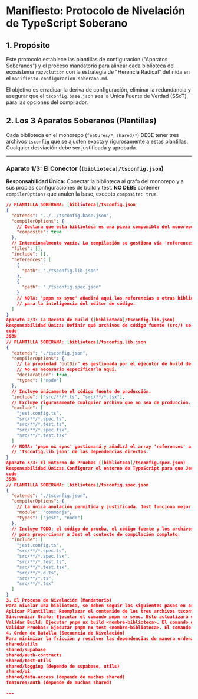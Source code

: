 # Manifiesto: Protocolo de Nivelación de TypeScript Soberano

## 1. Propósito

Este protocolo establece las plantillas de configuración ("Aparatos Soberanos") y el proceso mandatorio para alinear cada biblioteca del ecosistema `razvolution` con la estrategia de "Herencia Radical" definida en el `manifiesto-configuracion-soberana.md`.

El objetivo es erradicar la deriva de configuración, eliminar la redundancia y asegurar que el `tsconfig.base.json` sea la Única Fuente de Verdad (SSoT) para las opciones del compilador.

## 2. Los 3 Aparatos Soberanos (Plantillas)

Cada biblioteca en el monorepo (`features/*`, `shared/*`) DEBE tener tres archivos `tsconfig` que se ajusten exacta y rigurosamente a estas plantillas. Cualquier desviación debe ser justificada y aprobada.

---

### Aparato 1/3: El Conector (`[biblioteca]/tsconfig.json`)

**Responsabilidad Única:** Conectar la biblioteca al grafo del monorepo y a sus propias configuraciones de build y test. **NO DEBE** contener `compilerOptions` que anulen la base, excepto `composite: true`.

```json
// PLANTILLA SOBERANA: [biblioteca]/tsconfig.json
{
  "extends": "../../tsconfig.base.json",
  "compilerOptions": {
    // Declara que esta biblioteca es una pieza componible del monorepo.
    "composite": true
  },
  // Intencionalmente vacío. La compilación se gestiona vía 'references'.
  "files": [],
  "include": [],
  "references": [
    {
      "path": "./tsconfig.lib.json"
    },
    {
      "path": "./tsconfig.spec.json"
    }
    // NOTA: 'pnpm nx sync' añadirá aquí las referencias a otras bibliotecas
    // para la inteligencia del editor de código.
  ]
}
Aparato 2/3: La Receta de Build ([biblioteca]/tsconfig.lib.json)
Responsabilidad Única: Definir qué archivos de código fuente (src/) se incluyen en la compilación final y de qué otras bibliotecas depende para el build.
code
JSON
// PLANTILLA SOBERANA: [biblioteca]/tsconfig.lib.json
{
  "extends": "./tsconfig.json",
  "compilerOptions": {
    // La propiedad "outDir" es gestionada por el ejecutor de build de Nx.
    // No es necesario especificarla aquí.
    "declaration": true,
    "types": ["node"]
  },
  // Incluye únicamente el código fuente de producción.
  "include": ["src/**/*.ts", "src/**/*.tsx"],
  // Excluye rigurosamente cualquier archivo que no sea de producción.
  "exclude": [
    "jest.config.ts",
    "src/**/*.spec.ts",
    "src/**/*.test.ts",
    "src/**/*.spec.tsx",
    "src/**/*.test.tsx"
  ]
  // NOTA: 'pnpm nx sync' gestionará y añadirá el array 'references' a los
  // 'tsconfig.lib.json' de las dependencias directas.
}
Aparato 3/3: El Entorno de Pruebas ([biblioteca]/tsconfig.spec.json)
Responsabilidad Única: Configurar el entorno de TypeScript para que Jest pueda compilar y ejecutar las pruebas correctamente.
code
JSON
// PLANTILLA SOBERANA: [biblioteca]/tsconfig.spec.json
{
  "extends": "./tsconfig.json",
  "compilerOptions": {
    // La única anulación permitida y justificada. Jest funciona mejor con CommonJS.
    "module": "commonjs",
    "types": ["jest", "node"]
  },
  // Incluye TODO: el código de prueba, el código fuente y los archivos de definición
  // para proporcionar a Jest el contexto de compilación completo.
  "include": [
    "jest.config.ts",
    "src/**/*.spec.ts",
    "src/**/*.spec.tsx",
    "src/**/*.test.ts",
    "src/**/*.test.tsx",
    "src/**/*.d.ts",
    "src/**/*.ts",
    "src/**/*.tsx"
  ]
}
3. El Proceso de Nivelación (Mandatorio)
Para nivelar una biblioteca, se deben seguir los siguientes pasos en orden estricto:
Aplicar Plantillas: Reemplazar el contenido de los tres archivos tsconfig.*.json de la biblioteca con las plantillas soberanas definidas anteriormente.
Sincronizar Grafo: Ejecutar el comando pnpm nx sync. Esto actualizará el array references en tsconfig.json y tsconfig.lib.json basándose en las importaciones de código existentes.
Validar Build: Ejecutar pnpm nx build <nombre-biblioteca>. El comando debe completarse sin errores. Esto confirma que la receta de build es correcta y el grafo de dependencias está bien formado.
Validar Pruebas: Ejecutar pnpm nx test <nombre-biblioteca>. El comando debe ejecutarse (independientemente de si las pruebas pasan o fallan). Esto confirma que el entorno de pruebas de Jest está correctamente configurado.
4. Orden de Batalla (Secuencia de Nivelación)
Para minimizar la fricción y resolver las dependencias de manera ordenada, la nivelación se realizará desde las bibliotecas base hacia las bibliotecas de características:
shared/utils
shared/supabase
shared/auth-contracts
shared/test-utils
shared/logging (depende de supabase, utils)
shared/ui
shared/data-access (depende de muchas shared)
features/auth (depende de muchas shared)

---


```
